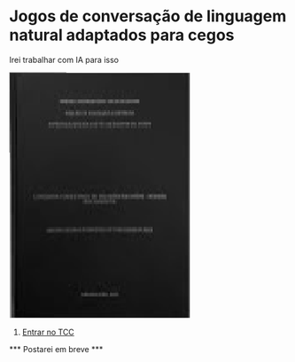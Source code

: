 # Jogos de conversação de linguagem natural adaptados para cegos

Irei trabalhar com IA para isso

![AltText](https://github.com/JeanPaulo-Eletron/MeuTCCdeCienciaDaComputacao/blob/master/capa.png)

1. [Entrar no TCC](Capítulos/SUMARIO.MD)


*** Postarei em breve ***
